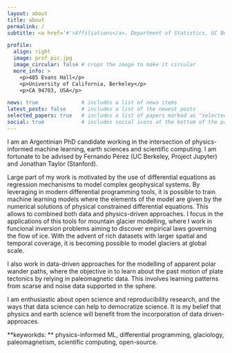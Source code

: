```yaml
---
layout: about
title: about
permalink: /
subtitle: <a href='#'>Affiliations</a>. Department of Statistics, UC Berkeley.

profile:
  align: right
  image: prof_pic.jpg
  image_circular: false # crops the image to make it circular
  more_info: >
    <p>485 Evans Hall</p>
    <p>University of California, Berkeley</p>
    <p>CA 94703, USA</p>

news: true              # includes a list of news items
latest_posts: false     # includes a list of the newest posts
selected_papers: true   # includes a list of papers marked as "selected={true}"
social: true            # includes social icons at the bottom of the page
---
```


I am an Argentinian PhD candidate working in the intersection of physics-informed machine learning, earth sciences and scientific computing. I am fortunate to be advised by Fernando Pérez (UC Berkeley, Project Jupyter) and Jonathan Taylor (Stanford). 

Large part of my work is motivated by the use of differential equations as regression mechanisms to model complex geophysical systems. By leveraging in modern differential programming tools, it is possible to train machine learning models where the elements of the model are given by the numerical solutions of physical constrained differential equations. This allows to combined both data and physics-driven approaches. I focus in the applications of this tools for mountain glacier modelling, where I work in funcional inversion problems aiming to discover empirical laws governing the flow of ice. With the advent of rich datasets with larger spatial and temporal coverage, it is becoming possible to model glaciers at global scale. 

I also work in data-driven approaches for the modelling of apparent polar wander paths, where the objective in to learn about the past motion of plate tectonics by relying in paleomagnetic data. This involves learning patterns from scarse and noise data supported in the sphere. 

I am enthusiastic about open science and reproducibility research, and the ways that data science can help to democratize science. It is my belief that physics and earth science will benefit from the incorporation of data driven-approaces.

**keyworkds: ** physics-informed ML, differential programming, glaciology, paleomagnetism, scientific computing, open-source. 